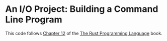 # An I/O Project: Building a Command Line Program

This code follows [Chapter 12](https://doc.rust-lang.org/nightly/book/ch12-00-an-io-project.html#an-io-project-building-a-command-line-program) of the [The Rust Programming Language](https://doc.rust-lang.org/nightly/book) book.
